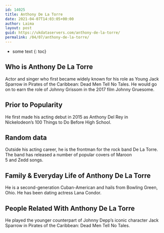 ```yaml
---
id: 14025
title: Anthony De La Torre
date: 2021-04-07T14:03:05+00:00
author: Laima
layout: post
guid: https://ukdataservers.com/anthony-de-la-torre/
permalink: /04/07/anthony-de-la-torre/
---
```


* some text
{: toc}


## Who is Anthony De La Torre
                  
                  
                  
Actor and singer who first became widely known for his role as Young Jack Sparrow in Pirates of the Caribbean: Dead Men Tell No Tales. He would go on to earn the role of Johnny Grissom in the 2017 film Johnny Gruesome. 
                  
              
            
              
            
                
                
                
## Prior to Popularity
                  
                  
                  
He first made his acting debut in 2015 as Anthony Del Rey in Nickelodeon&#8217;s 100 Things to Do Before High School. 
                  
              
            
              
            
                
                
                
## Random data
                  
                  
                  
Outside his acting career, he is the frontman for the rock band De La Torre. The band has released a number of popular covers of Maroon 5 and Zedd songs. 
                  
              
            
              
            
                
                
                
## Family & Everyday Life of Anthony De La Torre
                  
                  
                  
He is a second-generation Cuban-American and hails from Bowling Green, Ohio. He has been dating actress Lana Condor.
                  
              
            
              
            
                
                
                
## People Related With Anthony De La Torre
                  
                  
                  
He played the younger counterpart of Johnny Depp&#8217;s iconic character Jack Sparrow in Pirates of the Caribbean: Dead Men Tell No Tales. 
                  
              
            
              
            
                
              
            
              
              
            
            
              
            
          
          
          